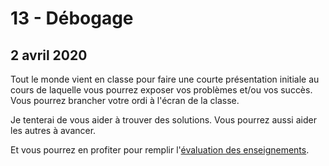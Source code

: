 # 13 - Débogage

## 2 avril 2020

Tout le monde vient en classe pour faire une courte présentation initiale au cours de laquelle vous pourrez exposer vos problèmes et/ou vos succès. Vous pourrez brancher votre ordi à l'écran de la classe.

Je tenterai de vous aider à trouver des solutions. Vous pourrez aussi aider les autres à avancer.

Et vous pourrez en profiter pour remplir l'[évaluation des enseignements](http://evaluation.uqam.ca/).

